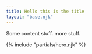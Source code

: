 ```yaml
---
title: Hello this is the title
layout: "base.njk"
---
```


Some content stuff.
more stuff.

{% include "partials/hero.njk" %}



